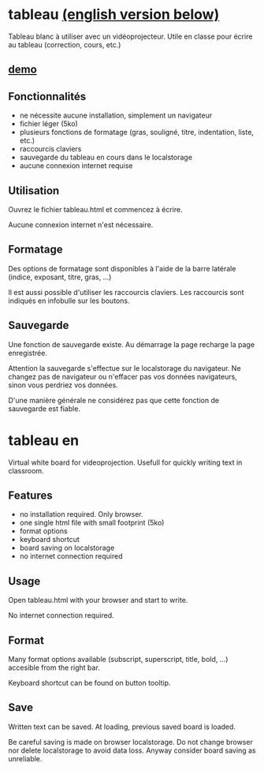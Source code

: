 # tableau [(english version below)](#tableau-en)
Tableau blanc à utiliser avec un vidéoprojecteur. Utile en classe pour écrire au tableau (correction, cours, etc.)

## [demo](https://pi3141.github.io/tableau.html)

## Fonctionnalités

* ne nécessite aucune installation, simplement un navigateur
* fichier léger (5ko)
* plusieurs fonctions de formatage (gras, souligné, titre, indentation, liste, etc.)
* raccourcis claviers
* sauvegarde du tableau en cours dans le localstorage
* aucune connexion internet requise

## Utilisation
Ouvrez le fichier tableau.html et commencez à écrire.

Aucune connexion internet n'est nécessaire.

## Formatage
Des options de formatage sont disponibles à l'aide de la barre latérale (indice, exposant, titre, gras, ...)

Il est aussi possible d'utiliser les raccourcis claviers. Les raccourcis sont indiqués en infobulle sur les boutons.

## Sauvegarde
Une fonction de sauvegarde existe. Au démarrage la page recharge la page enregistrée.

Attention la sauvegarde s'effectue sur le localstorage du navigateur. Ne changez pas de navigateur ou n'effacer pas vos données navigateurs, sinon vous perdriez vos données.

D'une manière générale ne considérez pas que cette fonction de sauvegarde est fiable.

# tableau en
Virtual white board for videoprojection. Usefull for quickly writing text in classroom.

## Features

* no installation required. Only browser.
* one single html file with small footprint (5ko)
* format options
* keyboard shortcut
* board saving on localstorage
* no internet connection required

## Usage
Open tableau.html with your browser and start to write.

No internet connection required.

## Format
Many format options available (subscript, superscript, title, bold, …) accesible from the right bar.

Keyboard shortcut can be found on button tooltip.

## Save
Written text can be saved. At loading, previous saved board is loaded.

Be careful saving is made on browser localstorage. Do not change browser nor delete localstorage to avoid data loss. Anyway consider board saving as unreliable.
